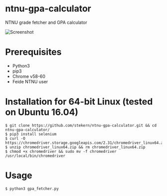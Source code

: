 # ntnu-gpa-calculator
NTNU grade fetcher and GPA calculator

![Screenshot](http://imgur.com/0pc0B4O.jpg)

# Prerequisites
* Python3
* pip3
* Chrome v58-60
* Feide NTNU user

# Installation for 64-bit Linux (tested on Ubuntu 16.04)
```
$ git clone https://github.com/stekern/ntnu-gpa-calculator.git && cd ntnu-gpa-calculator/
$ pip3 install selenium
$ curl -O https://chromedriver.storage.googleapis.com/2.31/chromedriver_linux64.zip
$ unzip chromedriver_linux64.zip && rm chromedriver_linux64.zip
$ chmod +x chromedriver && sudo mv -f chromedriver /usr/local/bin/chromedriver
```

# Usage
`$ python3 gpa_fetcher.py`
